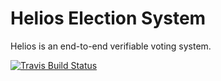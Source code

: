 # Helios Election System

Helios is an end-to-end verifiable voting system.

[![Travis Build Status](https://travis-ci.org/McCio/helios-server.svg?branch=road-to-django3)](https://travis-ci.org/McCio/helios-server)
